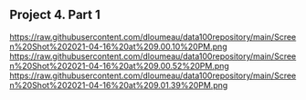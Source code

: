 ## Project 4. Part 1
https://raw.githubusercontent.com/dloumeau/data100repository/main/Screen%20Shot%202021-04-16%20at%209.00.10%20PM.png
https://raw.githubusercontent.com/dloumeau/data100repository/main/Screen%20Shot%202021-04-16%20at%209.00.52%20PM.png
https://raw.githubusercontent.com/dloumeau/data100repository/main/Screen%20Shot%202021-04-16%20at%209.01.39%20PM.png

